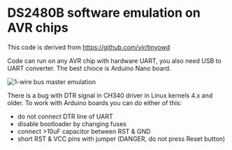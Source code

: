 # DS2480B software emulation on AVR chips

This code is derived from https://github.com/vir/tinyowd

Code can run on any AVR chip with hardware UART, you also need USB to UART
converter. The best chioce is Arduino Nano board.

![1-wire bus master emulation](https://github.com/honechko/DS2480/raw/main/Emulation/ds2480_Arduino.jpg)

There is a bug with DTR signal in CH340 driver in Linux kernels 4.x and older.
To work with Arduino boards you can do either of this:

* do not connect DTR line of UART
* disable bootloader by changing fuses
* connect >10uF capacitor between RST & GND
* short RST & VCC pins with jumper (DANGER, do not press Reset button)

